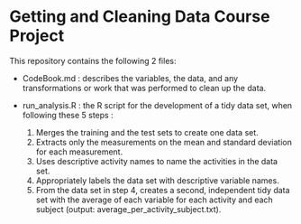# Getting and Cleaning Data Course Project

This repository contains the following 2 files: 

* CodeBook.md : describes the variables, the data, and any transformations or work that was performed to clean up the data.

* run_analysis.R : the R script for the development of a tidy data set, when following these 5 steps :
    1. Merges the training and the test sets to create one data set.
    2. Extracts only the measurements on the mean and standard deviation for each measurement.
    3. Uses descriptive activity names to name the activities in the data set.
    4. Appropriately labels the data set with descriptive variable names.
    5. From the data set in step 4, creates a second, independent tidy data set with the average of each variable for each activity and each subject (output: average_per_activity_subject.txt).
